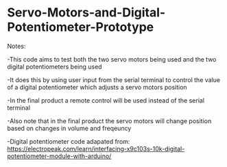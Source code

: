 # Servo-Motors-and-Digital-Potentiometer-Prototype

Notes: 

  -This code aims to test both the two servo motors being used and the two digital potentiometers being used
  
  -It does this by using user input from the serial terminal to control the value of a digital potentiometer which adjusts a servo motors position
  
  -In the final product a remote control will be used instead of the serial terminal
  
  -Also note that in the final product the servo motors will change position based on changes in volume and freqeuncy
  
  -Digital potentiometer code adapated from: https://electropeak.com/learn/interfacing-x9c103s-10k-digital-potentiometer-module-with-arduino/ 
